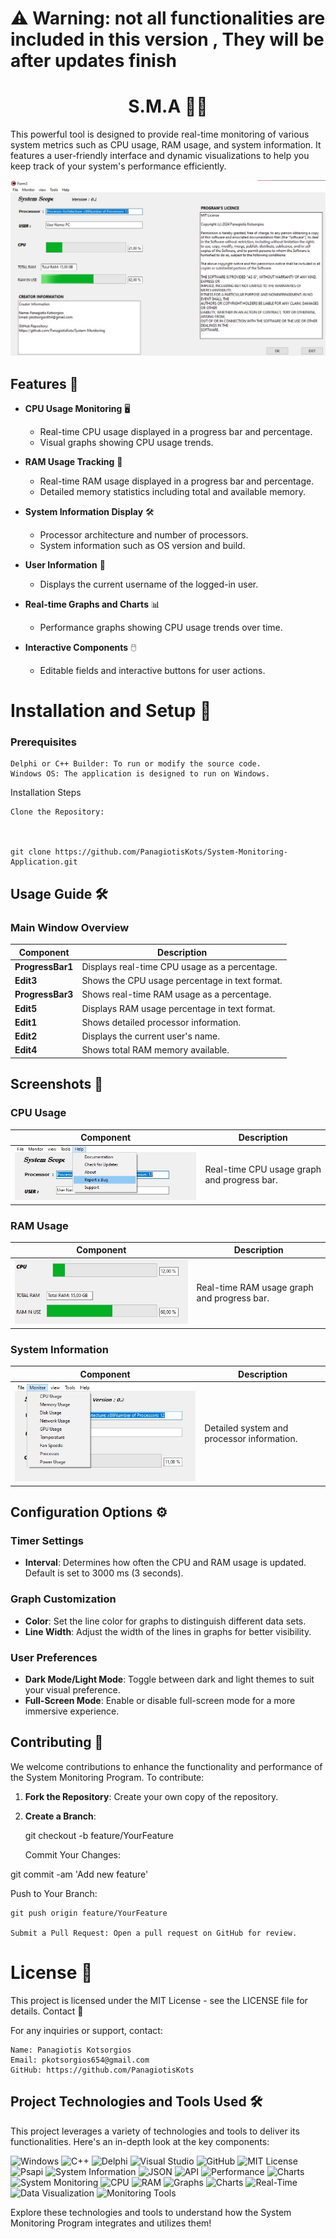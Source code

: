 # ⚠️ Warning: not all functionalities are included in this version , They will be after updates finish


<div align = "center">

  # S.M.A  🚀🔧

</div>

This powerful tool is designed to provide real-time monitoring of various system metrics such as CPU usage, RAM usage, and system information. It features a user-friendly interface and dynamic visualizations to help you keep track of your system's performance efficiently.

![System Monitoring Screenshot](img/img3.jpg) <!-- Replace with an actual screenshot -->

## Features 🌟

- **CPU Usage Monitoring** 🖥️
  - Real-time CPU usage displayed in a progress bar and percentage.
  - Visual graphs showing CPU usage trends.

- **RAM Usage Tracking** 💾
  - Real-time RAM usage displayed in a progress bar and percentage.
  - Detailed memory statistics including total and available memory.

- **System Information Display** 🛠️
  - Processor architecture and number of processors.
  - System information such as OS version and build.

- **User Information** 👤
  - Displays the current username of the logged-in user.

- **Real-time Graphs and Charts** 📊
  - Performance graphs showing CPU usage trends over time.

- **Interactive Components** 🖱️
  - Editable fields and interactive buttons for user actions.




# Installation and Setup 🚀
### Prerequisites

    Delphi or C++ Builder: To run or modify the source code.
    Windows OS: The application is designed to run on Windows.

Installation Steps

    Clone the Repository:

 

    git clone https://github.com/PanagiotisKots/System-Monitoring-Application.git




## Usage Guide 🛠️

### Main Window Overview

| Component         | Description                                           |
|-------------------|-------------------------------------------------------|
| **ProgressBar1**  | Displays real-time CPU usage as a percentage.        |
| **Edit3**         | Shows the CPU usage percentage in text format.       |
| **ProgressBar3**  | Shows real-time RAM usage as a percentage.           |
| **Edit5**         | Displays RAM usage percentage in text format.        |
| **Edit1**         | Shows detailed processor information.                |
| **Edit2**         | Displays the current user's name.                    |
| **Edit4**         | Shows total RAM memory available.                    |


## Screenshots 📸

### CPU Usage

| Component           | Description                        |
|---------------------|------------------------------------|
| ![CPU Usage](img/img1.jpg) | Real-time CPU usage graph and progress bar. |

### RAM Usage

| Component           | Description                        |
|---------------------|------------------------------------|
| ![RAM Usage](img/img4.jpg) | Real-time RAM usage graph and progress bar. |

### System Information

| Component           | Description                        |
|---------------------|------------------------------------|
| ![System Information](img/img5.jpg) | Detailed system and processor information. |




## Configuration Options ⚙️

### Timer Settings

- **Interval**: Determines how often the CPU and RAM usage is updated. Default is set to 3000 ms (3 seconds).

### Graph Customization

- **Color**: Set the line color for graphs to distinguish different data sets.
- **Line Width**: Adjust the width of the lines in graphs for better visibility.

### User Preferences

- **Dark Mode/Light Mode**: Toggle between dark and light themes to suit your visual preference.
- **Full-Screen Mode**: Enable or disable full-screen mode for a more immersive experience.



## Contributing 🤝

We welcome contributions to enhance the functionality and performance of the System Monitoring Program. To contribute:

1. **Fork the Repository**: Create your own copy of the repository.
2. **Create a Branch**: 

   git checkout -b feature/YourFeature

    Commit Your Changes:


git commit -am 'Add new feature'

Push to Your Branch:


    git push origin feature/YourFeature

    Submit a Pull Request: Open a pull request on GitHub for review.

# License 📜

This project is licensed under the MIT License - see the LICENSE file for details.
Contact 📧

For any inquiries or support, contact:

    Name: Panagiotis Kotsorgios
    Email: pkotsorgios654@gmail.com
    GitHub: https://github.com/PanagiotisKots


## Project Technologies and Tools Used 🛠️

This project leverages a variety of technologies and tools to deliver its functionalities. Here's an in-depth look at the key components:

![Windows](https://img.shields.io/badge/Windows-%230078D6.svg?logo=windows&logoColor=white) ![C++](https://img.shields.io/badge/C%2B%2B-%2300599C.svg?logo=c%2B%2B&logoColor=white) ![Delphi](https://img.shields.io/badge/Delphi-%23FFB500.svg?logo=delphi&logoColor=white) ![Visual Studio](https://img.shields.io/badge/Visual%20Studio-%235C2D91.svg?logo=visual-studio&logoColor=white) ![GitHub](https://img.shields.io/badge/GitHub-%23181717.svg?logo=github&logoColor=white) ![MIT License](https://img.shields.io/badge/License-MIT-%23009B77.svg?logo=open-source&logoColor=white) ![Psapi](https://img.shields.io/badge/Psapi-%230A8F0A.svg?logo=windows&logoColor=white) ![System Information](https://img.shields.io/badge/System%20Information-%2300A3E0.svg?logo=windows&logoColor=white) ![JSON](https://img.shields.io/badge/JSON-%23000000.svg?logo=json&logoColor=white) ![API](https://img.shields.io/badge/API-%2300A3E0.svg?logo=api&logoColor=white) ![Performance](https://img.shields.io/badge/Performance-%23FF5733.svg?logo=performance&logoColor=white) ![Charts](https://img.shields.io/badge/Charts-%2300A3E0.svg?logo=chart&logoColor=white) ![System Monitoring](https://img.shields.io/badge/System%20Monitoring-%23FF8C00.svg?logo=monitor&logoColor=white) ![CPU](https://img.shields.io/badge/CPU-%23FF4500.svg?logo=cpu&logoColor=white) ![RAM](https://img.shields.io/badge/RAM-%2300BFFF.svg?logo=ram&logoColor=white) ![Graphs](https://img.shields.io/badge/Graphs-%234CAF50.svg?logo=graphs&logoColor=white) ![Charts](https://img.shields.io/badge/Charts-%239C27B0.svg?logo=charts&logoColor=white) ![Real-Time](https://img.shields.io/badge/Real-Time-%231E88E5.svg?logo=clock&logoColor=white) ![Data Visualization](https://img.shields.io/badge/Data%20Visualization-%236C8E8E.svg?logo=visualization&logoColor=white) ![Monitoring Tools](https://img.shields.io/badge/Monitoring%20Tools-%23FFC107.svg?logo=tools&logoColor=white)


Explore these technologies and tools to understand how the System Monitoring Program integrates and utilizes them!

